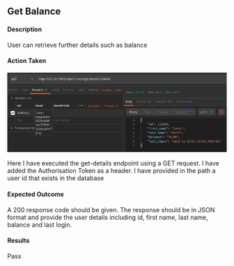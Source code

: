 ## Get Balance
#### Description
User can retrieve further details such as balance
#### Action Taken
![Get Details](get_details.png)

Here I have executed the get-details endpoint using a GET request. I have added the Authorisation Token as a header.
I have provided in the path a user id that exists in the database
#### Expected Outcome
A 200 response code should be given. The response should be in JSON format and provide the user details including
id, first name, last name, balance and last login.
#### Results
Pass
